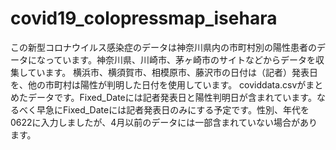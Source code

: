 # covid19_colopressmap_isehara
この新型コロナウイルス感染症のデータは神奈川県内の市町村別の陽性患者のデータになっています。神奈川県、川崎市、茅ヶ崎市のサイトなどからデータを収集しています。
横浜市、横須賀市、相模原市、藤沢市の日付は（記者）発表日を、他の市町村は陽性が判明した日付を使用しています。
coviddata.csvがまとめたデータです。Fixed_Dateには記者発表日と陽性判明日が含まれています。なるべく早急にFixed_Dateには記者発表日のみにする予定です。性別、年代を0622に入力しましたが、4月以前のデータには一部含まれていない場合があります。
